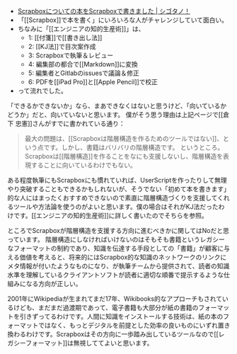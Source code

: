 
- [Scrapboxについての本をScrapboxで書きました | シゴタノ！](https://cyblog.jp/33884)
- 「[[Scrapbox]]で本を書く」にいろいろな人がチャレンジしていて面白い。
- ちなみに「[[エンジニアの知的生産術]]」は、
    - 1: [[付箋]]で[[書き出し法]]
    - 2: [[KJ法]]で目次案作成
    - 3: Scrapboxで執筆＆レビュー
    - 4: 編集部の都合で[[Markdown]]に変換
    - 5: 編集者とGitlabのissuesで議論＆修正
    - 6: PDFを[[iPad Pro]]と[[Apple Pencil]]で校正
- って流れでした。

「できるかできないか」なら、まあできなくはないと思うけど、「向いているかどうか」だと、向いていないと思います。
僕がそう思う理由は上記ページで[[倉下 忠憲]]さんがすでに書かれている通り：
> 最大の問題は、[[Scrapboxは階層構造を作るためのツールではない]]、という点です。しかし、書籍はバリバリの階層構造です。
というところ。Scrapboxは[[階層構造]]を作ることをなにも支援しないし、階層構造を表現することに向いているわけでもない。

ある程度執筆にもScrapboxにも慣れていれば、UserScriptを作ったりして無理やり突破することもできるかもしれないが、そうでない「初めて本を書きます」的な人にはまったくおすすめできないので素直に階層構造づくりを支援してくれるツールや方法論を使うのがよいと思います。僕の場合はそれがKJ法だったわけです。[[エンジニアの知的生産術]]に詳しく書いたのでそちらを参照。

ところでScrapboxが階層構造を支援する方向に進むべきかに関してはNoだと思っています。
階層構造にしなければいけないのはそもそも書籍というレガシーなフォーマットの制約であり、知識を伝達する手段としての「書籍」が顧客に与える価値を考えると、将来的にはScrapbox的な知識のネットワークのリンクにメタ情報が付いたようなものになり、が執筆チームから提供されて、読者の知識水準を理解しているクライアントソフトが読者に適切な順番で提示するような仕組みになる方向が正しい。

2001年にWikipediaが生まれてまだ17年、Wikibooks的なアプローチもされているけども、まだまだ過渡期であって、電子書籍も大部分が紙の書籍のフォーマットを引きずってるわけです。人間に知識をインストールする技術は、紙の本のフォーマットではなく、もっとデジタルを前提とした効率の良いものにいずれ置き換わるわけです。Scrapboxはその方向に一歩踏み出しているツールなので[[レガシーフォーマット]]は無視しててよいと思います。
